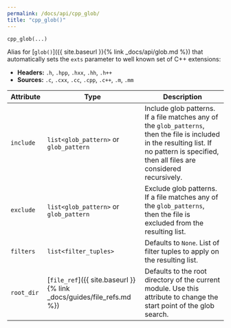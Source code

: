 ```yaml
---
permalink: /docs/api/cpp_glob/
title: "cpp_glob()"
---
```


```python
cpp_glob(...)
```

Alias for [`glob()`]({{ site.baseurl }}{% link _docs/api/glob.md %}) that automatically sets the `exts` parameter to well known set of C++ extensions:

- **Headers:** `.h`, `.hpp`, `.hxx`, `.hh`, `.h++`
- **Sources:** `.c`, `.cxx`, `.cc`, `.cpp`, `.c++`, `.m`, `.mm`

| Attribute | Type | Description |
|-----------|------|-------------|
| `include` | `list<glob_pattern>` or `glob_pattern` | Include glob patterns. If a file matches any of the `glob_patterns`, then the file is included in the resulting list. If no pattern is specified, then all files are considered recursively. |
| `exclude` | `list<glob_pattern>` or `glob_pattern` | Exclude glob patterns. If a file matches any of the `glob_patterns`, then the file is excluded from the resulting list. |
| `filters` | `list<filter_tuples>` | Defaults to `None`. List of filter tuples to apply on the resulting list. |
| `root_dir` | [`file_ref`]({{ site.baseurl }}{% link _docs/guides/file_refs.md %}) | Defaults to the root directory of the current module. Use this attribute to change the start point of the glob search. |
